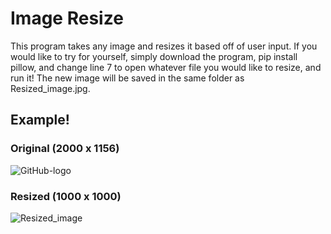 # Image Resize

This program takes any image and resizes it based off of user input. If you would like to try for yourself, simply download the program, pip install pillow, and change line 7 to open whatever file you would like to resize, and run it! The new image will be saved in the same folder as Resized_image.jpg.

## Example!

### Original (2000 x 1156)
![GitHub-logo](https://github.com/user-attachments/assets/df5e82cb-0a6d-4ce8-9c70-85bc68972269)

### Resized (1000 x 1000)
![Resized_image](https://github.com/user-attachments/assets/e43a3c73-6cbd-4587-999a-79b564c8129b)
